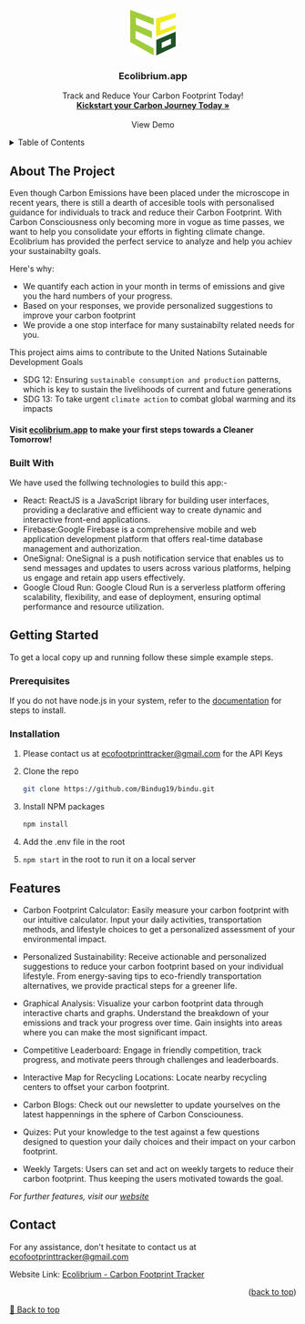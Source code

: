 
<!-- PROJECT LOGO -->
<br />
<div align="center">
  <a>
    <img src="src/assets/Ecolibrium_Logo.png" alt="Logo" width="80" height="80">
  </a>
  <h3 align="center">Ecolibrium.app </h3>
  <p align="center">
    Track and Reduce Your Carbon Footprint Today!
    <br />
    <a href="https://ecolibrium.app/"><strong>Kickstart your Carbon Journey Today »</strong></a>
    <br />
    <br />
    <a>View Demo</a>
   
  </p>
</div>
<!-- TABLE OF CONTENTS -->
<details>
  <summary>Table of Contents</summary>
  <ol>
    <li>
      <a href="#about-the-project">About The Project</a>
      <ul>
        <li><a href="#built-with">Built With</a></li>
      </ul>
    </li>
    <li>
      <a href="#getting-started">Getting Started</a>
      <ul>
        <li><a href="#prerequisites">Prerequisites</a></li>
        <li><a href="#installation">Installation</a></li>
      </ul>
    </li>
    <li><a href="#usage">Usage</a></li>
    <li><a href="#contact">Contact</a></li>
  </ol>
</details>


## About The Project
Even though Carbon Emissions have been placed under the microscope in recent years, there is still a dearth of accesible tools with personalised guidance for individuals to track and reduce their Carbon Footprint. With Carbon Consciousness only becoming more in vogue as time passes, we want to help you consolidate your efforts in fighting climate change. Ecolibrium has provided the perfect service to analyze and help you achiev your sustainabilty goals.

Here's why:
* We quantify each action in your month in terms of emissions and give you the hard numbers of your progress.
* Based on your responses, we provide personalized suggestions to improve your carbon footprint
* We provide a one stop interface for many sustainabilty related needs for you.

This project aims aims to contribute to the United Nations Sutainable Development Goals

* SDG 12: Ensuring `sustainable consumption and production` patterns, which is key to sustain the livelihoods of current and future generations
* SDG 13: To take urgent `climate action` to combat global warming and its impacts

#### Visit [ecolibrium.app](https://ecolibrium.app/) to make your first steps towards a Cleaner Tomorrow!







### Built With
We have used the follwing technologies to build this app:-

* React: ReactJS is a JavaScript library for building user interfaces, providing a declarative and efficient way to create dynamic and interactive front-end applications.
* Firebase:Google Firebase is a comprehensive mobile and web application development platform that offers real-time database management and authorization.
* OneSignal: OneSignal is a push notification service that enables us to send messages and updates to users across various platforms, helping us engage and retain app users effectively.
* Google Cloud Run: Google Cloud Run is a serverless platform offering scalability, flexibility, and ease of deployment, ensuring optimal performance and resource utilization.







<!-- GETTING STARTED -->
## Getting Started
To get a local copy up and running follow these simple example steps.
### Prerequisites

If you do not have node.js in your system, refer to the [documentation](https://nodejs.org/en/) for steps to install.
### Installation
1. Please contact us at ecofootprinttracker@gmail.com for the API Keys

2. Clone the repo
   ```sh
   git clone https://github.com/Bindug19/bindu.git
   ```
3. Install NPM packages
   ```sh
   npm install
   ```
4. Add the .env file in the root

5. `npm start` in the root to run it on a local server
  




<!-- USAGE EXAMPLES -->
## Features

* Carbon Footprint Calculator: Easily measure your carbon footprint with our intuitive calculator. Input your daily activities, transportation methods, and lifestyle choices to get a personalized assessment of your environmental impact.

* Personalized Sustainability: Receive actionable and personalized suggestions to reduce your carbon footprint based on your individual lifestyle. From energy-saving tips to eco-friendly transportation alternatives, we provide practical steps for a greener life.

* Graphical Analysis: Visualize your carbon footprint data through interactive charts and graphs. Understand the breakdown of your emissions and track your progress over time. Gain insights into areas where you can make the most significant impact.

* Competitive Leaderboard: Engage in friendly competition, track progress, and motivate peers through challenges and leaderboards.
   
* Interactive Map for Recycling Locations: Locate nearby recycling centers to offset your carbon footprint.
   
* Carbon Blogs: Check out our newsletter to update yourselves on the latest happennings in the sphere of Carbon Consciouness.

* Quizes: Put your knowledge to the test against a few questions designed to question your daily choices and their impact on your carbon footprint.

* Weekly Targets: Users can set and act on weekly targets to reduce their carbon footprint. Thus keeping the users motivated towards the goal.


_For further features, visit our [website](https://ecolibrium.app/)_













<!-- CONTACT -->
## Contact

For any assistance, don't hesitate to contact us at ecofootprinttracker@gmail.com

Website Link: [Ecolibrium - Carbon Footprint Tracker](https://ecolibrium.app/)

<p align="right">(<a href="#readme-top">back to top</a>)</p>

[🔼 Back to top](#ecolibriumapp-)


